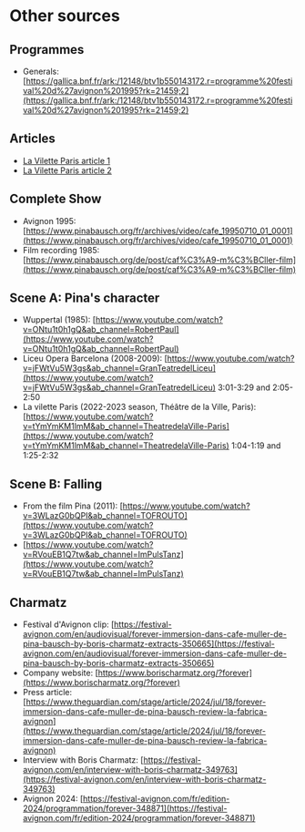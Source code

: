 # Other sources

## Programmes
- Generals: [https://gallica.bnf.fr/ark:/12148/btv1b550143172.r=programme%20festival%20d%27avignon%201995?rk=21459;2](https://gallica.bnf.fr/ark:/12148/btv1b550143172.r=programme%20festival%20d%27avignon%201995?rk=21459;2)

## Articles 
- [La Vilette Paris article 1](https://magazine.cnd.fr/en/posts/133-the-lasting-impressions-of-cafe-muller)
- [La Vilette Paris article 2](https://forallevents.com/reviews/cafe-muller-choreographed-by-pina-bausch-in-paris/)

## Complete Show 
- Avignon 1995: [https://www.pinabausch.org/fr/archives/video/cafe_19950710_01_0001](https://www.pinabausch.org/fr/archives/video/cafe_19950710_01_0001)
- Film recording 1985: [https://www.pinabausch.org/de/post/caf%C3%A9-m%C3%BCller-film](https://www.pinabausch.org/de/post/caf%C3%A9-m%C3%BCller-film)

## Scene A: Pina's character
- Wuppertal (1985): [https://www.youtube.com/watch?v=ONtu1t0h1gQ&ab_channel=RobertPaul](https://www.youtube.com/watch?v=ONtu1t0h1gQ&ab_channel=RobertPaul)
- Liceu Opera Barcelona (2008-2009): [https://www.youtube.com/watch?v=jFWtVu5W3gs&ab_channel=GranTeatredelLiceu](https://www.youtube.com/watch?v=jFWtVu5W3gs&ab_channel=GranTeatredelLiceu) 3:01-3:29 and 2:05-2:50
- La vilette Paris (2022-2023 season, Théâtre de la Ville, Paris): [https://www.youtube.com/watch?v=tYmYmKM1lmM&ab_channel=TheatredelaVille-Paris](https://www.youtube.com/watch?v=tYmYmKM1lmM&ab_channel=TheatredelaVille-Paris) 1:04-1:19 and 1:25-2:32

## Scene B: Falling
- From the film Pina (2011): [https://www.youtube.com/watch?v=3WLazG0bQPI&ab_channel=TOFROUTO](https://www.youtube.com/watch?v=3WLazG0bQPI&ab_channel=TOFROUTO)
- [https://www.youtube.com/watch?v=RVouEB1Q7tw&ab_channel=ImPulsTanz](https://www.youtube.com/watch?v=RVouEB1Q7tw&ab_channel=ImPulsTanz)

## Charmatz
- Festival d'Avignon clip: [https://festival-avignon.com/en/audiovisual/forever-immersion-dans-cafe-muller-de-pina-bausch-by-boris-charmatz-extracts-350665](https://festival-avignon.com/en/audiovisual/forever-immersion-dans-cafe-muller-de-pina-bausch-by-boris-charmatz-extracts-350665)
- Company website: [https://www.borischarmatz.org/?forever](https://www.borischarmatz.org/?forever)
- Press article: [https://www.theguardian.com/stage/article/2024/jul/18/forever-immersion-dans-cafe-muller-de-pina-bausch-review-la-fabrica-avignon](https://www.theguardian.com/stage/article/2024/jul/18/forever-immersion-dans-cafe-muller-de-pina-bausch-review-la-fabrica-avignon)
- Interview with Boris Charmatz: [https://festival-avignon.com/en/interview-with-boris-charmatz-349763](https://festival-avignon.com/en/interview-with-boris-charmatz-349763)
- Avignon 2024: [https://festival-avignon.com/fr/edition-2024/programmation/forever-348871](https://festival-avignon.com/fr/edition-2024/programmation/forever-348871)
